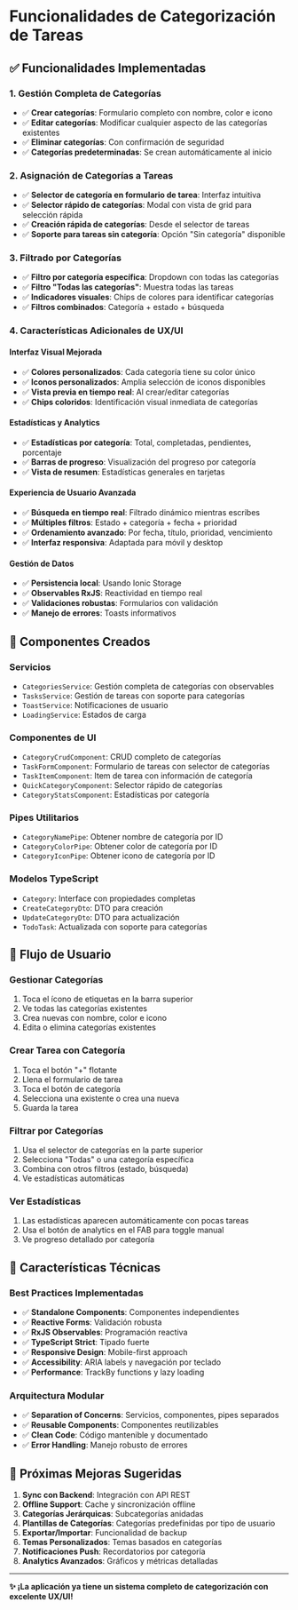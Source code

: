 # Funcionalidades de Categorización de Tareas

## ✅ Funcionalidades Implementadas

### 1. **Gestión Completa de Categorías**
- ✅ **Crear categorías**: Formulario completo con nombre, color e icono
- ✅ **Editar categorías**: Modificar cualquier aspecto de las categorías existentes
- ✅ **Eliminar categorías**: Con confirmación de seguridad
- ✅ **Categorías predeterminadas**: Se crean automáticamente al inicio

### 2. **Asignación de Categorías a Tareas**
- ✅ **Selector de categoría en formulario de tarea**: Interfaz intuitiva
- ✅ **Selector rápido de categorías**: Modal con vista de grid para selección rápida
- ✅ **Creación rápida de categorías**: Desde el selector de tareas
- ✅ **Soporte para tareas sin categoría**: Opción "Sin categoría" disponible

### 3. **Filtrado por Categorías**
- ✅ **Filtro por categoría específica**: Dropdown con todas las categorías
- ✅ **Filtro "Todas las categorías"**: Muestra todas las tareas
- ✅ **Indicadores visuales**: Chips de colores para identificar categorías
- ✅ **Filtros combinados**: Categoría + estado + búsqueda

### 4. **Características Adicionales de UX/UI**

#### **Interfaz Visual Mejorada**
- ✅ **Colores personalizados**: Cada categoría tiene su color único
- ✅ **Iconos personalizados**: Amplia selección de iconos disponibles
- ✅ **Vista previa en tiempo real**: Al crear/editar categorías
- ✅ **Chips coloridos**: Identificación visual inmediata de categorías

#### **Estadísticas y Analytics**
- ✅ **Estadísticas por categoría**: Total, completadas, pendientes, porcentaje
- ✅ **Barras de progreso**: Visualización del progreso por categoría
- ✅ **Vista de resumen**: Estadísticas generales en tarjetas

#### **Experiencia de Usuario Avanzada**
- ✅ **Búsqueda en tiempo real**: Filtrado dinámico mientras escribes
- ✅ **Múltiples filtros**: Estado + categoría + fecha + prioridad
- ✅ **Ordenamiento avanzado**: Por fecha, título, prioridad, vencimiento
- ✅ **Interfaz responsiva**: Adaptada para móvil y desktop

#### **Gestión de Datos**
- ✅ **Persistencia local**: Usando Ionic Storage
- ✅ **Observables RxJS**: Reactividad en tiempo real
- ✅ **Validaciones robustas**: Formularios con validación
- ✅ **Manejo de errores**: Toasts informativos

## 🎨 Componentes Creados

### **Servicios**
- `CategoriesService`: Gestión completa de categorías con observables
- `TasksService`: Gestión de tareas con soporte para categorías
- `ToastService`: Notificaciones de usuario
- `LoadingService`: Estados de carga

### **Componentes de UI**
- `CategoryCrudComponent`: CRUD completo de categorías
- `TaskFormComponent`: Formulario de tareas con selector de categorías
- `TaskItemComponent`: Item de tarea con información de categoría
- `QuickCategoryComponent`: Selector rápido de categorías
- `CategoryStatsComponent`: Estadísticas por categoría

### **Pipes Utilitarios**
- `CategoryNamePipe`: Obtener nombre de categoría por ID
- `CategoryColorPipe`: Obtener color de categoría por ID
- `CategoryIconPipe`: Obtener icono de categoría por ID

### **Modelos TypeScript**
- `Category`: Interface con propiedades completas
- `CreateCategoryDto`: DTO para creación
- `UpdateCategoryDto`: DTO para actualización
- `TodoTask`: Actualizada con soporte para categorías

## 📱 Flujo de Usuario

### **Gestionar Categorías**
1. Toca el ícono de etiquetas en la barra superior
2. Ve todas las categorías existentes
3. Crea nuevas con nombre, color e icono
4. Edita o elimina categorías existentes

### **Crear Tarea con Categoría**
1. Toca el botón "+" flotante
2. Llena el formulario de tarea
3. Toca el botón de categoría
4. Selecciona una existente o crea una nueva
5. Guarda la tarea

### **Filtrar por Categorías**
1. Usa el selector de categorías en la parte superior
2. Selecciona "Todas" o una categoría específica
3. Combina con otros filtros (estado, búsqueda)
4. Ve estadísticas automáticas

### **Ver Estadísticas**
1. Las estadísticas aparecen automáticamente con pocas tareas
2. Usa el botón de analytics en el FAB para toggle manual
3. Ve progreso detallado por categoría

## 🚀 Características Técnicas

### **Best Practices Implementadas**
- ✅ **Standalone Components**: Componentes independientes
- ✅ **Reactive Forms**: Validación robusta
- ✅ **RxJS Observables**: Programación reactiva
- ✅ **TypeScript Strict**: Tipado fuerte
- ✅ **Responsive Design**: Mobile-first approach
- ✅ **Accessibility**: ARIA labels y navegación por teclado
- ✅ **Performance**: TrackBy functions y lazy loading

### **Arquitectura Modular**
- ✅ **Separation of Concerns**: Servicios, componentes, pipes separados
- ✅ **Reusable Components**: Componentes reutilizables
- ✅ **Clean Code**: Código mantenible y documentado
- ✅ **Error Handling**: Manejo robusto de errores

## 🎯 Próximas Mejoras Sugeridas

1. **Sync con Backend**: Integración con API REST
2. **Offline Support**: Cache y sincronización offline
3. **Categorías Jerárquicas**: Subcategorías anidadas
4. **Plantillas de Categorías**: Categorías predefinidas por tipo de usuario
5. **Exportar/Importar**: Funcionalidad de backup
6. **Temas Personalizados**: Temas basados en categorías
7. **Notificaciones Push**: Recordatorios por categoría
8. **Analytics Avanzados**: Gráficos y métricas detalladas

---

**✨ ¡La aplicación ya tiene un sistema completo de categorización con excelente UX/UI!**
